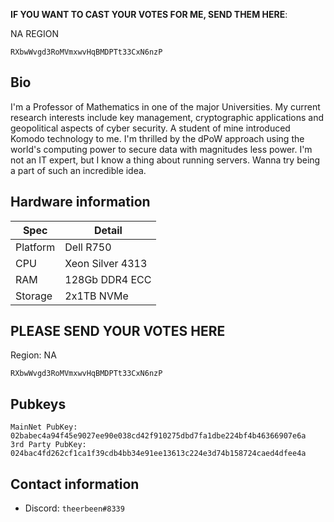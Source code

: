 **IF YOU WANT TO CAST YOUR VOTES FOR ME, SEND THEM HERE**: 

NA REGION
```
RXbwWvgd3RoMVmxwvHqBMDPTt33CxN6nzP
```

## Bio ##
I'm a Professor of Mathematics in one of the major Universities. My current research interests include key management, cryptographic applications and geopolitical aspects of cyber security.  A student of mine introduced Komodo technology to me.  I'm thrilled by the dPoW approach using the world's computing power to secure data with magnitudes less power.  I'm not an IT expert, but I know a thing about running servers.  Wanna try being a part of such an incredible idea.

## Hardware information ##
| Spec     | Detail              |
|----------|---------------------|
| Platform | Dell R750 |
| CPU      | Xeon Silver 4313 |
| RAM      | 128Gb DDR4 ECC |
| Storage  | 2x1TB NVMe |
    
## PLEASE SEND YOUR VOTES HERE ##
Region: NA
```
RXbwWvgd3RoMVmxwvHqBMDPTt33CxN6nzP
```

## Pubkeys ##
```
MainNet PubKey: 02babec4a94f45e9027ee90e038cd42f910275dbd7fa1dbe224bf4b46366907e6a
3rd Party PubKey: 024bac4fd262cf1ca1f39cdb4bb34e91ee13613c224e3d74b158724caed4dfee4a
```

## Contact information ##
 - Discord: ```theerbeen#8339```
